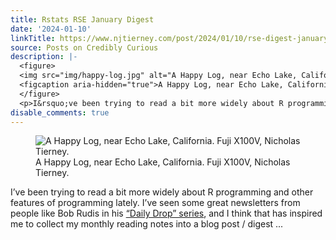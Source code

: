 ```yaml
---
title: Rstats RSE January Digest
date: '2024-01-10'
linkTitle: https://www.njtierney.com/post/2024/01/10/rse-digest-january/
source: Posts on Credibly Curious
description: |-
  <figure>
  <img src="img/happy-log.jpg" alt="A Happy Log, near Echo Lake, California. Fuji X100V, Nicholas Tierney." />
  <figcaption aria-hidden="true">A Happy Log, near Echo Lake, California. Fuji X100V, Nicholas Tierney.</figcaption>
  </figure>
  <p>I&rsquo;ve been trying to read a bit more widely about R programming and other features of programming lately. I&rsquo;ve seen some great newsletters from people like Bob Rudis in his <a href="https://dailydrop.hrbrmstr.dev/">&ldquo;Daily Drop&rdquo; series</a>, and I think that has inspired me to collect my monthly reading notes into a blog post / digest  ...
disable_comments: true
---
```

<figure>
<img src="img/happy-log.jpg" alt="A Happy Log, near Echo Lake, California. Fuji X100V, Nicholas Tierney." />
<figcaption aria-hidden="true">A Happy Log, near Echo Lake, California. Fuji X100V, Nicholas Tierney.</figcaption>
</figure>
<p>I&rsquo;ve been trying to read a bit more widely about R programming and other features of programming lately. I&rsquo;ve seen some great newsletters from people like Bob Rudis in his <a href="https://dailydrop.hrbrmstr.dev/">&ldquo;Daily Drop&rdquo; series</a>, and I think that has inspired me to collect my monthly reading notes into a blog post / digest  ...